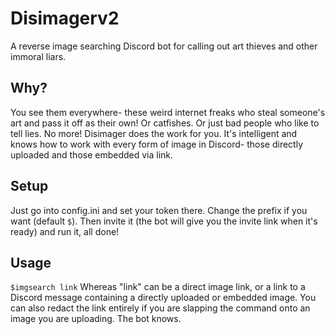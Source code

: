# Disimagerv2
A reverse image searching Discord bot for calling out art thieves and other immoral liars.

## Why?
You see them everywhere- these weird internet freaks who steal someone's art and pass it off as their own! Or catfishes. Or just bad people who like to tell lies.
No more! Disimager does the work for you. It's intelligent and knows how to work with every form of image in Discord- those directly uploaded and those embedded via link.

## Setup
Just go into config.ini and set your token there. Change the prefix if you want (default `$`). Then invite it (the bot will give you the invite link when it's ready) and run it, all done!
## Usage
`$imgsearch link`
Whereas "link" can be a direct image link, or a link to a Discord message containing a directly uploaded or embedded image.
You can also redact the link entirely if you are slapping the command onto an image you are uploading. The bot knows.


